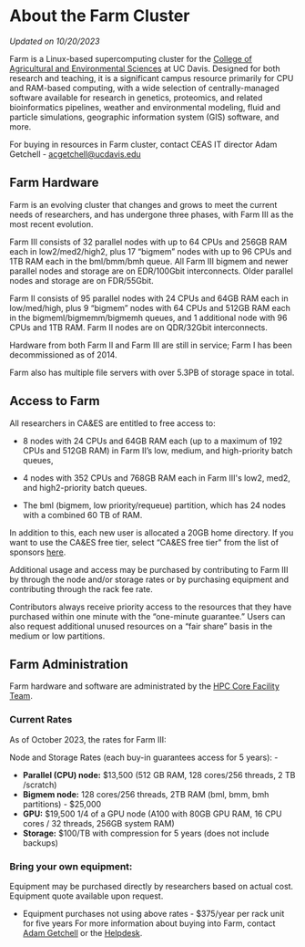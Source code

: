# About the Farm Cluster

*Updated on 10/20/2023*


Farm is a Linux-based supercomputing cluster for the [College of Agricultural and Environmental Sciences](https://caes.ucdavis.edu/) at UC Davis. 
Designed for both research and teaching, it is a significant campus resource primarily for CPU and RAM-based 
computing, with a wide selection of centrally-managed software available for research in genetics, proteomics, and 
related bioinformatics pipelines, weather and environmental modeling, fluid and particle simulations, geographic 
information system (GIS) software, and more. 

For buying in resources in Farm cluster, contact CEAS IT director Adam 
Getchell - <acgetchell@ucdavis.edu>

## Farm Hardware

Farm is an evolving cluster that changes and grows to meet the current needs of researchers, and has undergone three 
phases, with Farm III as the most recent evolution. 

Farm III consists of 32 parallel nodes with up to 64 CPUs and 
256GB RAM each in low2/med2/high2, plus 17 “bigmem” nodes with up to 96 CPUs and 1TB RAM each in the bml/bmm/bmh 
queue. All Farm III bigmem and newer parallel nodes and storage are on EDR/100Gbit interconnects. Older parallel nodes 
and storage are on FDR/55Gbit. 

Farm II consists of 95 parallel nodes with 24 CPUs and 64GB RAM each in low/med/high, 
plus 9 “bigmem” nodes with 64 CPUs and 512GB RAM each in the bigmeml/bigmemm/bigmemh queues, and 1 additional node 
with 96 CPUs and 1TB RAM. Farm II nodes are on QDR/32Gbit interconnects. 

Hardware from both Farm II and Farm III are 
still in service; Farm I has been decommissioned as of 2014. 

Farm also has multiple file servers with over 5.3PB of storage space in total.

## Access to Farm

All researchers in CA&ES are entitled to free access to:

  -  8 nodes with 24 CPUs and 64GB RAM each (up to a maximum of 192 CPUs and 512GB RAM) in Farm II’s low, medium, and high-priority batch queues, 
  
  -  4 nodes with 352 CPUs and 768GB RAM each 
in Farm III's low2, med2, and high2-priority batch queues. 

- The bml (bigmem, low priority/requeue) partition, which has 
24 nodes with a combined 60 TB of RAM. 

In addition to this, each new user is allocated a 20GB home directory. If you 
want to use the CA&ES free tier, select “CA&ES free tier" from the list of sponsors [here](https://hippo.ucdavis.edu/Farm/myaccount). 

Additional usage and access 
may be purchased by contributing to Farm III by through the node and/or storage rates or by purchasing equipment and 
contributing through the rack fee rate. 

Contributors always receive priority access to the resources that they have 
purchased within one minute with the “one-minute guarantee.” Users can also request additional unused resources on a 
“fair share” basis in the medium or low partitions.

## Farm Administration

Farm hardware and software are administrated by the [HPC Core Facility Team](https://hpc.ucdavis.edu/people).

### Current Rates

As of October 2023, the rates for Farm III: 

Node and Storage Rates (each buy-in guarantees access for 5 years): -

- **Parallel (CPU) node:** $13,500 (512 GB RAM, 128 cores/256 threads, 2 TB /scratch) 
- **Bigmem node:** 128 cores/256 threads, 
2TB RAM (bml, bmm, bmh partitions) - $25,000 
- **GPU:** $19,500 1/4 of a GPU node (A100 with 80GB GPU RAM, 16 CPU cores / 
32 threads, 256GB system RAM) 
- **Storage:** $100/TB with compression for 5 years (does not include backups)

### Bring your own equipment:

Equipment may be purchased directly by researchers based on actual cost. Equipment quote available upon request. 

- Equipment purchases not using above rates - $375/year per rack unit for five years For more information about buying 
into Farm, contact [Adam Getchell](acgetchell@ucdavis.edu) or the [Helpdesk](hpc-help@ucdavis.edu).
